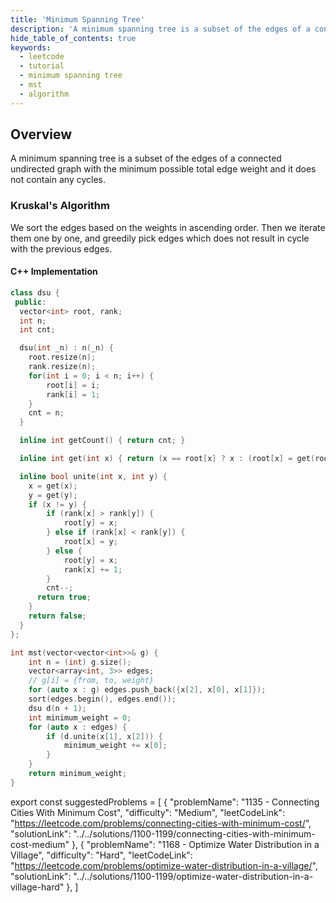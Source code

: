 ```yaml
---
title: 'Minimum Spanning Tree'
description: 'A minimum spanning tree is a subset of the edges of a connected undirected graph with the minimum possible total edge weight and it does not contain any cycles.'
hide_table_of_contents: true
keywords:
  - leetcode
  - tutorial
  - minimum spanning tree
  - mst
  - algorithm
---
```


<TutorialAuthors names="@wingkwong"/>

## Overview

A minimum spanning tree is a subset of the edges of a connected undirected graph with the minimum possible total edge weight and it does not contain any cycles.

### Kruskal's Algorithm

We sort the edges based on the weights in ascending order. Then we iterate them one by one, and greedily pick edges which does not result in cycle with the previous edges.

#### C++ Implementation

```cpp
class dsu {
 public:
  vector<int> root, rank;
  int n;
  int cnt;

  dsu(int _n) : n(_n) {
    root.resize(n);
    rank.resize(n);
    for(int i = 0; i < n; i++) {
        root[i] = i;
        rank[i] = 1;
    }
    cnt = n;
  }

  inline int getCount() { return cnt; }

  inline int get(int x) { return (x == root[x] ? x : (root[x] = get(root[x]))); }

  inline bool unite(int x, int y) {
    x = get(x);
    y = get(y);
    if (x != y) {
        if (rank[x] > rank[y]) {
            root[y] = x;
        } else if (rank[x] < rank[y]) {
            root[x] = y;
        } else {
            root[y] = x;
            rank[x] += 1;
        }
        cnt--;
      return true;
    }
    return false;
  }
};

int mst(vector<vector<int>>& g) {
    int n = (int) g.size();
    vector<array<int, 3>> edges;
    // g[i] = {from, to, weight}
    for (auto x : g) edges.push_back({x[2], x[0], x[1]}); 
    sort(edges.begin(), edges.end());
    dsu d(n + 1);
    int minimum_weight = 0;
    for (auto x : edges) {
        if (d.unite(x[1], x[2])) {
            minimum_weight += x[0];
        }
    }
    return minimum_weight;
}
```

export const suggestedProblems = [
  {
    "problemName": "1135 - Connecting Cities With Minimum Cost",
    "difficulty": "Medium",
    "leetCodeLink": "https://leetcode.com/problems/connecting-cities-with-minimum-cost/",
    "solutionLink": "../../solutions/1100-1199/connecting-cities-with-minimum-cost-medium"
  },
  {
    "problemName": "1168 - Optimize Water Distribution in a Village",
    "difficulty": "Hard",
    "leetCodeLink": "https://leetcode.com/problems/optimize-water-distribution-in-a-village/",
    "solutionLink": "../../solutions/1100-1199/optimize-water-distribution-in-a-village-hard"
  },
]

<Table title="Suggested Problems" data={suggestedProblems} />